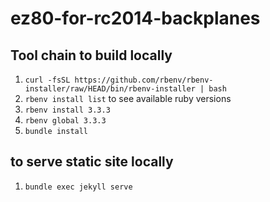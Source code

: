 # ez80-for-rc2014-backplanes

## Tool chain to build locally

1. `curl -fsSL https://github.com/rbenv/rbenv-installer/raw/HEAD/bin/rbenv-installer | bash`
2. `rbenv install list` to see available ruby versions
3. `rbenv install 3.3.3`
4. `rbenv global 3.3.3`
5. `bundle install`

## to serve static site locally
1. `bundle exec jekyll serve`
